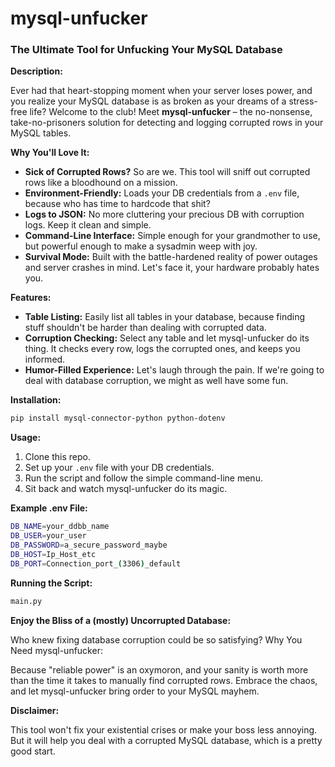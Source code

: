 # mysql-unfucker

### The Ultimate Tool for Unfucking Your MySQL Database

**Description:**

Ever had that heart-stopping moment when your server loses power, and you realize your MySQL database is as broken as your dreams of a stress-free life? Welcome to the club! Meet **mysql-unfucker** – the no-nonsense, take-no-prisoners solution for detecting and logging corrupted rows in your MySQL tables.

**Why You'll Love It:**

- **Sick of Corrupted Rows?** So are we. This tool will sniff out corrupted rows like a bloodhound on a mission.
- **Environment-Friendly:** Loads your DB credentials from a `.env` file, because who has time to hardcode that shit?
- **Logs to JSON:** No more cluttering your precious DB with corruption logs. Keep it clean and simple.
- **Command-Line Interface:** Simple enough for your grandmother to use, but powerful enough to make a sysadmin weep with joy.
- **Survival Mode:** Built with the battle-hardened reality of power outages and server crashes in mind. Let's face it, your hardware probably hates you.

**Features:**

- **Table Listing:** Easily list all tables in your database, because finding stuff shouldn't be harder than dealing with corrupted data.
- **Corruption Checking:** Select any table and let mysql-unfucker do its thing. It checks every row, logs the corrupted ones, and keeps you informed.
- **Humor-Filled Experience:** Let's laugh through the pain. If we're going to deal with database corruption, we might as well have some fun.

**Installation:**

```sh
pip install mysql-connector-python python-dotenv
```
**Usage:**

1. Clone this repo.
2. Set up your `.env` file with your DB credentials.
3. Run the script and follow the simple command-line menu.
4. Sit back and watch mysql-unfucker do its magic.

**Example .env File:**

```sh
DB_NAME=your_ddbb_name
DB_USER=your_user
DB_PASSWORD=a_secure_password_maybe
DB_HOST=Ip_Host_etc
DB_PORT=Connection_port_(3306)_default
```

**Running the Script:**

```sh
main.py
```
**Enjoy the Bliss of a (mostly) Uncorrupted Database:**

Who knew fixing database corruption could be so satisfying?
Why You Need mysql-unfucker:

Because "reliable power" is an oxymoron, and your sanity is worth more than the time it takes to manually find corrupted rows. Embrace the chaos, and let mysql-unfucker bring order to your MySQL mayhem.

**Disclaimer:**

This tool won't fix your existential crises or make your boss less annoying. But it will help you deal with a corrupted MySQL database, which is a pretty good start.
